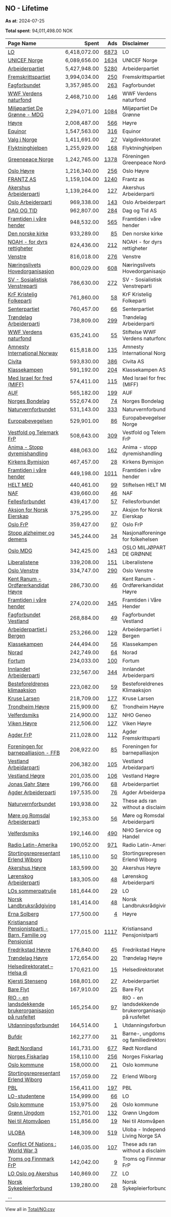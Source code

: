 ## NO - Lifetime
**As at**: 2024-07-25

**Total spent**: 94,011,498.00 NOK

|Page Name|Spent|Ads|Disclaimer|
|:---|---:|---:|:---|
|[LO](https://www.facebook.com/20468812735)|6,418,072.00|[6873](https://www.facebook.com/ads/library/?active_status=all&ad_type=political_and_issue_ads&country=NO&view_all_page_id=20468812735&search_type=page&media_type=all)|LO|
|[UNICEF Norge](https://www.facebook.com/135843375926)|6,089,656.00|[1634](https://www.facebook.com/ads/library/?active_status=all&ad_type=political_and_issue_ads&country=NO&view_all_page_id=135843375926&search_type=page&media_type=all)|UNICEF Norge|
|[Arbeiderpartiet](https://www.facebook.com/234659001772)|5,427,948.00|[5280](https://www.facebook.com/ads/library/?active_status=all&ad_type=political_and_issue_ads&country=NO&view_all_page_id=234659001772&search_type=page&media_type=all)|Arbeiderpartiet|
|[Fremskrittspartiet](https://www.facebook.com/14095969045)|3,994,034.00|[250](https://www.facebook.com/ads/library/?active_status=all&ad_type=political_and_issue_ads&country=NO&view_all_page_id=14095969045&search_type=page&media_type=all)|Fremskrittspartiet|
|[Fagforbundet](https://www.facebook.com/111345183340)|3,357,985.00|[263](https://www.facebook.com/ads/library/?active_status=all&ad_type=political_and_issue_ads&country=NO&view_all_page_id=111345183340&search_type=page&media_type=all)|Fagforbundet|
|[WWF Verdens naturfond](https://www.facebook.com/6458652543)|2,468,710.00|[146](https://www.facebook.com/ads/library/?active_status=all&ad_type=political_and_issue_ads&country=NO&view_all_page_id=6458652543&search_type=page&media_type=all)|WWF Verdens naturfond|
|[Miljøpartiet De Grønne - MDG](https://www.facebook.com/46818767155)|2,294,071.00|[1084](https://www.facebook.com/ads/library/?active_status=all&ad_type=political_and_issue_ads&country=NO&view_all_page_id=46818767155&search_type=page&media_type=all)|Miljøpartiet De Grønne|
|[Høyre](https://www.facebook.com/10953652930)|2,008,487.00|[566](https://www.facebook.com/ads/library/?active_status=all&ad_type=political_and_issue_ads&country=NO&view_all_page_id=10953652930&search_type=page&media_type=all)|Høyre|
|[Equinor](https://www.facebook.com/218696598731100)|1,547,563.00|[316](https://www.facebook.com/ads/library/?active_status=all&ad_type=political_and_issue_ads&country=NO&view_all_page_id=218696598731100&search_type=page&media_type=all)|Equinor|
|[Valg i Norge](https://www.facebook.com/168617466535255)|1,411,691.00|[27](https://www.facebook.com/ads/library/?active_status=all&ad_type=political_and_issue_ads&country=NO&view_all_page_id=168617466535255&search_type=page&media_type=all)|Valgdirektoratet|
|[Flyktninghjelpen](https://www.facebook.com/140883578419)|1,255,929.00|[168](https://www.facebook.com/ads/library/?active_status=all&ad_type=political_and_issue_ads&country=NO&view_all_page_id=140883578419&search_type=page&media_type=all)|Flyktninghjelpen|
|[Greenpeace Norge](https://www.facebook.com/44960467949)|1,242,765.00|[1378](https://www.facebook.com/ads/library/?active_status=all&ad_type=political_and_issue_ads&country=NO&view_all_page_id=44960467949&search_type=page&media_type=all)|Föreningen Greenpeace Norden|
|[Oslo Høyre](https://www.facebook.com/141589002521022)|1,216,340.00|[256](https://www.facebook.com/ads/library/?active_status=all&ad_type=political_and_issue_ads&country=NO&view_all_page_id=141589002521022&search_type=page&media_type=all)|Oslo Høyre|
|[FRANTZ AS](https://www.facebook.com/329095637110085)|1,159,104.00|[1240](https://www.facebook.com/ads/library/?active_status=all&ad_type=political_and_issue_ads&country=NO&view_all_page_id=329095637110085&search_type=page&media_type=all)|Frantz as|
|[Akershus Arbeiderparti](https://www.facebook.com/173437119340296)|1,139,264.00|[127](https://www.facebook.com/ads/library/?active_status=all&ad_type=political_and_issue_ads&country=NO&view_all_page_id=173437119340296&search_type=page&media_type=all)|Akershus Arbeiderparti|
|[Oslo Arbeiderparti](https://www.facebook.com/171619972854769)|969,338.00|[143](https://www.facebook.com/ads/library/?active_status=all&ad_type=political_and_issue_ads&country=NO&view_all_page_id=171619972854769&search_type=page&media_type=all)|Oslo Arbeiderparti|
|[DAG OG TID](https://www.facebook.com/371106536283235)|962,807.00|[284](https://www.facebook.com/ads/library/?active_status=all&ad_type=political_and_issue_ads&country=NO&view_all_page_id=371106536283235&search_type=page&media_type=all)|Dag og Tid AS|
|[Framtiden i våre hender](https://www.facebook.com/132368899297)|948,532.00|[565](https://www.facebook.com/ads/library/?active_status=all&ad_type=political_and_issue_ads&country=NO&view_all_page_id=132368899297&search_type=page&media_type=all)|Framtiden i våre hender|
|[Den norske kirke](https://www.facebook.com/330180637040073)|933,289.00|[85](https://www.facebook.com/ads/library/?active_status=all&ad_type=political_and_issue_ads&country=NO&view_all_page_id=330180637040073&search_type=page&media_type=all)|Den norske kirke|
|[NOAH - for dyrs rettigheter](https://www.facebook.com/21603349508)|824,436.00|[212](https://www.facebook.com/ads/library/?active_status=all&ad_type=political_and_issue_ads&country=NO&view_all_page_id=21603349508&search_type=page&media_type=all)|NOAH - for dyrs rettigheter|
|[Venstre](https://www.facebook.com/10254410675)|816,018.00|[276](https://www.facebook.com/ads/library/?active_status=all&ad_type=political_and_issue_ads&country=NO&view_all_page_id=10254410675&search_type=page&media_type=all)|Venstre|
|[Næringslivets Hovedorganisasjon](https://www.facebook.com/113275862050709)|800,029.00|[608](https://www.facebook.com/ads/library/?active_status=all&ad_type=political_and_issue_ads&country=NO&view_all_page_id=113275862050709&search_type=page&media_type=all)|Næringslivets Hovedorganisasjon|
|[SV - Sosialistisk Venstreparti](https://www.facebook.com/33483001033)|786,630.00|[272](https://www.facebook.com/ads/library/?active_status=all&ad_type=political_and_issue_ads&country=NO&view_all_page_id=33483001033&search_type=page&media_type=all)|SV - Sosialistisk Venstreparti|
|[KrF Kristelig Folkeparti](https://www.facebook.com/10118416372)|761,860.00|[58](https://www.facebook.com/ads/library/?active_status=all&ad_type=political_and_issue_ads&country=NO&view_all_page_id=10118416372&search_type=page&media_type=all)|KrF Kristelig Folkeparti|
|[Senterpartiet](https://www.facebook.com/11526489541)|760,457.00|[66](https://www.facebook.com/ads/library/?active_status=all&ad_type=political_and_issue_ads&country=NO&view_all_page_id=11526489541&search_type=page&media_type=all)|Senterpartiet|
|[Trøndelag Arbeiderparti](https://www.facebook.com/144754334087)|738,809.00|[299](https://www.facebook.com/ads/library/?active_status=all&ad_type=political_and_issue_ads&country=NO&view_all_page_id=144754334087&search_type=page&media_type=all)|Trøndelag Arbeiderparti|
|[WWF Verdens naturfond](https://www.facebook.com/6458652543)|635,241.00|[55](https://www.facebook.com/ads/library/?active_status=all&ad_type=political_and_issue_ads&country=NO&view_all_page_id=6458652543&search_type=page&media_type=all)|Stiftelse WWF Verdens naturfond|
|[Amnesty International Norway](https://www.facebook.com/58473863651)|615,818.00|[135](https://www.facebook.com/ads/library/?active_status=all&ad_type=political_and_issue_ads&country=NO&view_all_page_id=58473863651&search_type=page&media_type=all)|Amnesty International Norge|
|[Civita](https://www.facebook.com/128566103830426)|593,830.00|[386](https://www.facebook.com/ads/library/?active_status=all&ad_type=political_and_issue_ads&country=NO&view_all_page_id=128566103830426&search_type=page&media_type=all)|Civita AS|
|[Klassekampen](https://www.facebook.com/126448980866214)|591,192.00|[204](https://www.facebook.com/ads/library/?active_status=all&ad_type=political_and_issue_ads&country=NO&view_all_page_id=126448980866214&search_type=page&media_type=all)|Klassekampen AS|
|[Med Israel for fred (MIFF)](https://www.facebook.com/277788629092)|574,411.00|[115](https://www.facebook.com/ads/library/?active_status=all&ad_type=political_and_issue_ads&country=NO&view_all_page_id=277788629092&search_type=page&media_type=all)|Med Israel for fred (MIFF)|
|[AUF](https://www.facebook.com/19918483662)|565,182.00|[199](https://www.facebook.com/ads/library/?active_status=all&ad_type=political_and_issue_ads&country=NO&view_all_page_id=19918483662&search_type=page&media_type=all)|AUF|
|[Norges Bondelag](https://www.facebook.com/305434298719)|552,674.00|[74](https://www.facebook.com/ads/library/?active_status=all&ad_type=political_and_issue_ads&country=NO&view_all_page_id=305434298719&search_type=page&media_type=all)|Norges Bondelag|
|[Naturvernforbundet](https://www.facebook.com/116972608335219)|531,143.00|[333](https://www.facebook.com/ads/library/?active_status=all&ad_type=political_and_issue_ads&country=NO&view_all_page_id=116972608335219&search_type=page&media_type=all)|Naturvernforbundet|
|[Europabevegelsen](https://www.facebook.com/178151959629)|529,901.00|[86](https://www.facebook.com/ads/library/?active_status=all&ad_type=political_and_issue_ads&country=NO&view_all_page_id=178151959629&search_type=page&media_type=all)|Europabevegelsen i Norge|
|[Vestfold og Telemark FrP](https://www.facebook.com/198148715581)|508,643.00|[309](https://www.facebook.com/ads/library/?active_status=all&ad_type=political_and_issue_ads&country=NO&view_all_page_id=198148715581&search_type=page&media_type=all)|Vestfold og Telemark FrP|
|[Anima - Stopp dyremishandling](https://www.facebook.com/623596214494727)|488,063.00|[162](https://www.facebook.com/ads/library/?active_status=all&ad_type=political_and_issue_ads&country=NO&view_all_page_id=623596214494727&search_type=page&media_type=all)|Anima - stopp dyremishandling|
|[Kirkens Bymisjon](https://www.facebook.com/187207185000)|467,457.00|[28](https://www.facebook.com/ads/library/?active_status=all&ad_type=political_and_issue_ads&country=NO&view_all_page_id=187207185000&search_type=page&media_type=all)|Kirkens Bymisjon|
|[Framtiden i våre hender](https://www.facebook.com/132368899297)|449,198.00|[1011](https://www.facebook.com/ads/library/?active_status=all&ad_type=political_and_issue_ads&country=NO&view_all_page_id=132368899297&search_type=page&media_type=all)|Framtiden i våre hender|
|[HELT MED](https://www.facebook.com/728518604216173)|440,461.00|[99](https://www.facebook.com/ads/library/?active_status=all&ad_type=political_and_issue_ads&country=NO&view_all_page_id=728518604216173&search_type=page&media_type=all)|Stiftelsen HELT MED|
|[NAF](https://www.facebook.com/258879260626)|439,660.00|[46](https://www.facebook.com/ads/library/?active_status=all&ad_type=political_and_issue_ads&country=NO&view_all_page_id=258879260626&search_type=page&media_type=all)|NAF|
|[Fellesforbundet](https://www.facebook.com/203067569732001)|439,417.00|[57](https://www.facebook.com/ads/library/?active_status=all&ad_type=political_and_issue_ads&country=NO&view_all_page_id=203067569732001&search_type=page&media_type=all)|Fellesforbundet|
|[Aksjon for Norsk Eierskap](https://www.facebook.com/105930205897785)|375,295.00|[37](https://www.facebook.com/ads/library/?active_status=all&ad_type=political_and_issue_ads&country=NO&view_all_page_id=105930205897785&search_type=page&media_type=all)|Aksjon for Norsk Eierskap|
|[Oslo FrP](https://www.facebook.com/124770374240753)|359,427.00|[97](https://www.facebook.com/ads/library/?active_status=all&ad_type=political_and_issue_ads&country=NO&view_all_page_id=124770374240753&search_type=page&media_type=all)|Oslo FrP|
|[Stopp alzheimer og demens](https://www.facebook.com/380405316155402)|345,244.00|[34](https://www.facebook.com/ads/library/?active_status=all&ad_type=political_and_issue_ads&country=NO&view_all_page_id=380405316155402&search_type=page&media_type=all)|Nasjonalforeningen for folkehelsen|
|[Oslo MDG](https://www.facebook.com/157929987567626)|342,425.00|[143](https://www.facebook.com/ads/library/?active_status=all&ad_type=political_and_issue_ads&country=NO&view_all_page_id=157929987567626&search_type=page&media_type=all)|OSLO MILJØPARTIET DE GRØNNE|
|[Liberalistene](https://www.facebook.com/752436708102132)|339,208.00|[151](https://www.facebook.com/ads/library/?active_status=all&ad_type=political_and_issue_ads&country=NO&view_all_page_id=752436708102132&search_type=page&media_type=all)|Liberalistene|
|[Oslo Venstre](https://www.facebook.com/267093316643456)|334,747.00|[290](https://www.facebook.com/ads/library/?active_status=all&ad_type=political_and_issue_ads&country=NO&view_all_page_id=267093316643456&search_type=page&media_type=all)|Oslo Venstre|
|[Kent Ranum - Ordførerkandidat Høyre](https://www.facebook.com/100970626156019)|286,730.00|[46](https://www.facebook.com/ads/library/?active_status=all&ad_type=political_and_issue_ads&country=NO&view_all_page_id=100970626156019&search_type=page&media_type=all)|Kent Ranum - Ordførerkandidat Høyre|
|[Framtiden i våre hender](https://www.facebook.com/132368899297)|274,020.00|[345](https://www.facebook.com/ads/library/?active_status=all&ad_type=political_and_issue_ads&country=NO&view_all_page_id=132368899297&search_type=page&media_type=all)|Framtiden i Våre Hender|
|[Fagforbundet Vestland](https://www.facebook.com/1409102172682643)|268,884.00|[49](https://www.facebook.com/ads/library/?active_status=all&ad_type=political_and_issue_ads&country=NO&view_all_page_id=1409102172682643&search_type=page&media_type=all)|Fagforbundet Vestland|
|[Arbeiderpartiet i Bergen](https://www.facebook.com/171540532874418)|253,266.00|[129](https://www.facebook.com/ads/library/?active_status=all&ad_type=political_and_issue_ads&country=NO&view_all_page_id=171540532874418&search_type=page&media_type=all)|Arbeiderpartiet i Bergen|
|[Klassekampen](https://www.facebook.com/126448980866214)|244,494.00|[56](https://www.facebook.com/ads/library/?active_status=all&ad_type=political_and_issue_ads&country=NO&view_all_page_id=126448980866214&search_type=page&media_type=all)|Klassekampen|
|[Norad](https://www.facebook.com/171408368520)|242,749.00|[64](https://www.facebook.com/ads/library/?active_status=all&ad_type=political_and_issue_ads&country=NO&view_all_page_id=171408368520&search_type=page&media_type=all)|Norad|
|[Fortum](https://www.facebook.com/181166805252368)|234,033.00|[100](https://www.facebook.com/ads/library/?active_status=all&ad_type=political_and_issue_ads&country=NO&view_all_page_id=181166805252368&search_type=page&media_type=all)|Fortum|
|[Innlandet Arbeiderparti](https://www.facebook.com/157978627560195)|232,567.00|[344](https://www.facebook.com/ads/library/?active_status=all&ad_type=political_and_issue_ads&country=NO&view_all_page_id=157978627560195&search_type=page&media_type=all)|Innlandet Arbeiderparti|
|[Besteforeldrenes klimaaksjon](https://www.facebook.com/417968848252894)|223,082.00|[59](https://www.facebook.com/ads/library/?active_status=all&ad_type=political_and_issue_ads&country=NO&view_all_page_id=417968848252894&search_type=page&media_type=all)|Besteforeldrenes Klimaaksjon|
|[Kruse Larsen](https://www.facebook.com/108203984145752)|218,709.00|[177](https://www.facebook.com/ads/library/?active_status=all&ad_type=political_and_issue_ads&country=NO&view_all_page_id=108203984145752&search_type=page&media_type=all)|Kruse Larsen|
|[Trondheim Høyre](https://www.facebook.com/329215143807272)|215,909.00|[67](https://www.facebook.com/ads/library/?active_status=all&ad_type=political_and_issue_ads&country=NO&view_all_page_id=329215143807272&search_type=page&media_type=all)|Trondheim Høyre|
|[Velferdsmiks](https://www.facebook.com/2398568533531114)|214,900.00|[137](https://www.facebook.com/ads/library/?active_status=all&ad_type=political_and_issue_ads&country=NO&view_all_page_id=2398568533531114&search_type=page&media_type=all)|NHO Geneo|
|[Viken Høyre](https://www.facebook.com/115330751833816)|212,506.00|[127](https://www.facebook.com/ads/library/?active_status=all&ad_type=political_and_issue_ads&country=NO&view_all_page_id=115330751833816&search_type=page&media_type=all)|Viken Høyre|
|[Agder FrP](https://www.facebook.com/136615146513839)|211,028.00|[112](https://www.facebook.com/ads/library/?active_status=all&ad_type=political_and_issue_ads&country=NO&view_all_page_id=136615146513839&search_type=page&media_type=all)|Agder Fremskrittsparti|
|[Foreningen for barnepalliasjon - FFB](https://www.facebook.com/203397454328)|208,922.00|[85](https://www.facebook.com/ads/library/?active_status=all&ad_type=political_and_issue_ads&country=NO&view_all_page_id=203397454328&search_type=page&media_type=all)|Foreningen for barnepalliasjon|
|[Vestland Arbeidarparti](https://www.facebook.com/292545047480514)|206,382.00|[105](https://www.facebook.com/ads/library/?active_status=all&ad_type=political_and_issue_ads&country=NO&view_all_page_id=292545047480514&search_type=page&media_type=all)|Vestland Arbeidarparti|
|[Vestland Høgre](https://www.facebook.com/171368929594037)|201,035.00|[106](https://www.facebook.com/ads/library/?active_status=all&ad_type=political_and_issue_ads&country=NO&view_all_page_id=171368929594037&search_type=page&media_type=all)|Vestland Høgre|
|[Jonas Gahr Støre](https://www.facebook.com/282256964237)|199,766.00|[68](https://www.facebook.com/ads/library/?active_status=all&ad_type=political_and_issue_ads&country=NO&view_all_page_id=282256964237&search_type=page&media_type=all)|Arbeiderpartiet|
|[Agder Arbeiderparti](https://www.facebook.com/119258624775294)|197,535.00|[76](https://www.facebook.com/ads/library/?active_status=all&ad_type=political_and_issue_ads&country=NO&view_all_page_id=119258624775294&search_type=page&media_type=all)|Agder Arbeiderparti|
|[Naturvernforbundet](https://www.facebook.com/116972608335219)|193,938.00|[32](https://www.facebook.com/ads/library/?active_status=all&ad_type=political_and_issue_ads&country=NO&view_all_page_id=116972608335219&search_type=page&media_type=all)|These ads ran without a disclaimer|
|[Møre og Romsdal Arbeiderparti](https://www.facebook.com/136142664005)|192,353.00|[56](https://www.facebook.com/ads/library/?active_status=all&ad_type=political_and_issue_ads&country=NO&view_all_page_id=136142664005&search_type=page&media_type=all)|Møre og Romsdal Arbeiderparti|
|[Velferdsmiks](https://www.facebook.com/2398568533531114)|192,146.00|[490](https://www.facebook.com/ads/library/?active_status=all&ad_type=political_and_issue_ads&country=NO&view_all_page_id=2398568533531114&search_type=page&media_type=all)|NHO Service og Handel|
|[Radio Latin-Amerika](https://www.facebook.com/227688410297)|190,052.00|[971](https://www.facebook.com/ads/library/?active_status=all&ad_type=political_and_issue_ads&country=NO&view_all_page_id=227688410297&search_type=page&media_type=all)|Radio Latin-Amerika|
|[Stortingsrepresentant Erlend Wiborg](https://www.facebook.com/249604098385716)|185,110.00|[50](https://www.facebook.com/ads/library/?active_status=all&ad_type=political_and_issue_ads&country=NO&view_all_page_id=249604098385716&search_type=page&media_type=all)|Stortingsrepresentant Erlend Wiborg|
|[Akershus Høyre](https://www.facebook.com/102264419459588)|183,599.00|[30](https://www.facebook.com/ads/library/?active_status=all&ad_type=political_and_issue_ads&country=NO&view_all_page_id=102264419459588&search_type=page&media_type=all)|Akershus Høyre|
|[Lørenskog Arbeiderparti](https://www.facebook.com/246264862053914)|183,305.00|[48](https://www.facebook.com/ads/library/?active_status=all&ad_type=political_and_issue_ads&country=NO&view_all_page_id=246264862053914&search_type=page&media_type=all)|Lørenskog Arbeiderparti|
|[LOs sommerpatrulje](https://www.facebook.com/275389322558295)|181,644.00|[29](https://www.facebook.com/ads/library/?active_status=all&ad_type=political_and_issue_ads&country=NO&view_all_page_id=275389322558295&search_type=page&media_type=all)|LO|
|[Norsk Landbruksrådgiving](https://www.facebook.com/313753051208)|181,414.00|[48](https://www.facebook.com/ads/library/?active_status=all&ad_type=political_and_issue_ads&country=NO&view_all_page_id=313753051208&search_type=page&media_type=all)|Norsk Landbruksrådgiving|
|[Erna Solberg](https://www.facebook.com/56800396831)|177,500.00|[4](https://www.facebook.com/ads/library/?active_status=all&ad_type=political_and_issue_ads&country=NO&view_all_page_id=56800396831&search_type=page&media_type=all)|Høyre|
|[Kristiansand Pensjonistparti - Barn, Familie og Pensjonist](https://www.facebook.com/100722841311675)|177,015.00|[1117](https://www.facebook.com/ads/library/?active_status=all&ad_type=political_and_issue_ads&country=NO&view_all_page_id=100722841311675&search_type=page&media_type=all)|Kristiansand Pensjonistparti|
|[Fredrikstad Høyre](https://www.facebook.com/239677012734267)|176,840.00|[45](https://www.facebook.com/ads/library/?active_status=all&ad_type=political_and_issue_ads&country=NO&view_all_page_id=239677012734267&search_type=page&media_type=all)|Fredrikstad Høyre|
|[Trøndelag Høyre](https://www.facebook.com/271071632992881)|172,654.00|[20](https://www.facebook.com/ads/library/?active_status=all&ad_type=political_and_issue_ads&country=NO&view_all_page_id=271071632992881&search_type=page&media_type=all)|Trøndelag Høyre|
|[Helsedirektoratet – Helsa di](https://www.facebook.com/236289346497856)|170,621.00|[15](https://www.facebook.com/ads/library/?active_status=all&ad_type=political_and_issue_ads&country=NO&view_all_page_id=236289346497856&search_type=page&media_type=all)|Helsedirektoratet|
|[Kjersti Stenseng](https://www.facebook.com/1543184115945564)|168,801.00|[27](https://www.facebook.com/ads/library/?active_status=all&ad_type=political_and_issue_ads&country=NO&view_all_page_id=1543184115945564&search_type=page&media_type=all)|Arbeiderpartiet|
|[Bare Flyt](https://www.facebook.com/1608590482799968)|167,910.00|[25](https://www.facebook.com/ads/library/?active_status=all&ad_type=political_and_issue_ads&country=NO&view_all_page_id=1608590482799968&search_type=page&media_type=all)|Bare Flyt|
|[RIO - en landsdekkende brukerorganisasjon på rusfeltet](https://www.facebook.com/119797291429215)|165,254.00|[97](https://www.facebook.com/ads/library/?active_status=all&ad_type=political_and_issue_ads&country=NO&view_all_page_id=119797291429215&search_type=page&media_type=all)|RIO - en landsdekkende brukerorganisasjon på rusfeltet|
|[Utdanningsforbundet](https://www.facebook.com/175310537979)|164,514.00|[1](https://www.facebook.com/ads/library/?active_status=all&ad_type=political_and_issue_ads&country=NO&view_all_page_id=175310537979&search_type=page&media_type=all)|Utdanningsforbundet|
|[Bufdir](https://www.facebook.com/798750773559841)|162,277.00|[31](https://www.facebook.com/ads/library/?active_status=all&ad_type=political_and_issue_ads&country=NO&view_all_page_id=798750773559841&search_type=page&media_type=all)|Barne-, ungdoms-, og familiedirektoratet|
|[Rødt Nordland](https://www.facebook.com/129979767077930)|161,731.00|[677](https://www.facebook.com/ads/library/?active_status=all&ad_type=political_and_issue_ads&country=NO&view_all_page_id=129979767077930&search_type=page&media_type=all)|Rødt Nordland|
|[Norges Fiskarlag](https://www.facebook.com/136206693091663)|158,110.00|[256](https://www.facebook.com/ads/library/?active_status=all&ad_type=political_and_issue_ads&country=NO&view_all_page_id=136206693091663&search_type=page&media_type=all)|Norges Fiskarlag|
|[Oslo kommune](https://www.facebook.com/573458549493165)|158,000.00|[21](https://www.facebook.com/ads/library/?active_status=all&ad_type=political_and_issue_ads&country=NO&view_all_page_id=573458549493165&search_type=page&media_type=all)|Oslo kommune|
|[Stortingsrepresentant Erlend Wiborg](https://www.facebook.com/249604098385716)|157,059.00|[72](https://www.facebook.com/ads/library/?active_status=all&ad_type=political_and_issue_ads&country=NO&view_all_page_id=249604098385716&search_type=page&media_type=all)|Erlend Wiborg|
|[PBL](https://www.facebook.com/117726821605303)|156,411.00|[197](https://www.facebook.com/ads/library/?active_status=all&ad_type=political_and_issue_ads&country=NO&view_all_page_id=117726821605303&search_type=page&media_type=all)|PBL|
|[LO-studentene](https://www.facebook.com/451356325414938)|154,999.00|[66](https://www.facebook.com/ads/library/?active_status=all&ad_type=political_and_issue_ads&country=NO&view_all_page_id=451356325414938&search_type=page&media_type=all)|LO|
|[Oslo kommune](https://www.facebook.com/573458549493165)|153,975.00|[26](https://www.facebook.com/ads/library/?active_status=all&ad_type=political_and_issue_ads&country=NO&view_all_page_id=573458549493165&search_type=page&media_type=all)|Oslo kommune|
|[Grønn Ungdom](https://www.facebook.com/137707856246672)|152,701.00|[132](https://www.facebook.com/ads/library/?active_status=all&ad_type=political_and_issue_ads&country=NO&view_all_page_id=137707856246672&search_type=page&media_type=all)|Grønn Ungdom|
|[Nei til Atomvåpen](https://www.facebook.com/190913051002833)|151,856.00|[19](https://www.facebook.com/ads/library/?active_status=all&ad_type=political_and_issue_ads&country=NO&view_all_page_id=190913051002833&search_type=page&media_type=all)|Nei til Atomvåpen|
|[ULOBA](https://www.facebook.com/119878348024795)|148,309.00|[519](https://www.facebook.com/ads/library/?active_status=all&ad_type=political_and_issue_ads&country=NO&view_all_page_id=119878348024795&search_type=page&media_type=all)|Uloba - Independent Living Norge SA|
|[Conflict Of Nations : World War 3](https://www.facebook.com/339810463063059)|146,035.00|[107](https://www.facebook.com/ads/library/?active_status=all&ad_type=political_and_issue_ads&country=NO&view_all_page_id=339810463063059&search_type=page&media_type=all)|These ads ran without a disclaimer|
|[Troms og Finnmark FrP](https://www.facebook.com/61185670016)|142,042.00|[9](https://www.facebook.com/ads/library/?active_status=all&ad_type=political_and_issue_ads&country=NO&view_all_page_id=61185670016&search_type=page&media_type=all)|Troms og Finnmark FrP|
|[LO Oslo og Akershus](https://www.facebook.com/391617260945237)|140,869.00|[77](https://www.facebook.com/ads/library/?active_status=all&ad_type=political_and_issue_ads&country=NO&view_all_page_id=391617260945237&search_type=page&media_type=all)|LO|
|[Norsk Sykepleierforbund](https://www.facebook.com/113015515397125)|139,280.00|[28](https://www.facebook.com/ads/library/?active_status=all&ad_type=political_and_issue_ads&country=NO&view_all_page_id=113015515397125&search_type=page&media_type=all)|Norsk Sykepleierforbund|
|...||||

View all in [Total/NO.csv](../../MetaData/Total/NO.csv)
